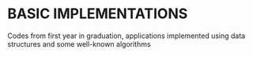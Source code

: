 # BASIC IMPLEMENTATIONS

Codes from first year in graduation, applications implemented using data structures and some well-known algorithms
